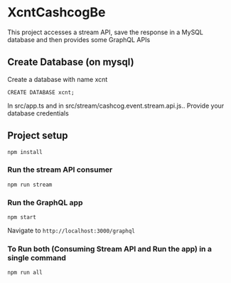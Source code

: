 # XcntCashcogBe

This project accesses a stream API, save the response in a MySQL database and then provides some GraphQL APIs 

## Create Database (on mysql)
Create a database with name xcnt
```
CREATE DATABASE xcnt;  
```
In src/app.ts and in src/stream/cashcog.event.stream.api.js.. Provide your database credentials

## Project setup
```
npm install
```

### Run the stream API consumer
```
npm run stream
```

### Run the GraphQL app
```
npm start
```
Navigate to `http://localhost:3000/graphql`

### To Run both (Consuming Stream API and Run the app) in a single command
```
npm run all
```
